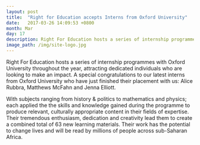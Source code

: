 ```yaml
---
layout: post
title:  "Right for Education accepts Interns from Oxford University"
date:   2017-03-26 14:09:53 +0800
month: Mar
day: 17
description: Right For Education hosts a series of internship programmes with Oxford University throughout the year.
image_path: /img/site-logo.jpg
---
```

Right For Education hosts a series of internship programmes with Oxford University throughout the year, attracting dedicated individuals who are looking to make an impact. A special congratulations to our latest interns from Oxford University who have just finished their placement with us: Alice Rubbra, Matthews McFahn and Jenna Elliott.

With subjects ranging from history & politics to mathematics and physics; each applied the the skills and knowledge gained during the programme to produce relevant, culturally appropriate content in their fields of expertise. Their tremendous enthusiasm, dedication and creativity lead them to create a combined total of 63 new learning materials. Their work has the potential to change lives and will be read by millions of people across sub-Saharan Africa.
